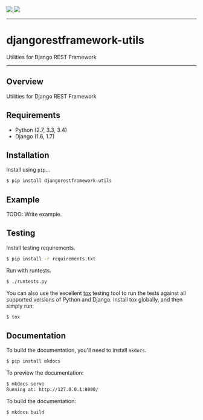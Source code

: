 <div class="badges">
    <a href="http://travis-ci.org/benzid-wael/djangorestframework-utils">
        <img src="https://travis-ci.org/benzid-wael/djangorestframework-utils.svg?branch=master">
    </a>
    <a href="https://pypi.python.org/pypi/djangorestframework-utils">
        <img src="https://img.shields.io/pypi/v/djangorestframework-utils.svg">
    </a>
</div>

---

# djangorestframework-utils

Utilities for Django REST Framework

---

## Overview

Utilities for Django REST Framework

## Requirements

* Python (2.7, 3.3, 3.4)
* Django (1.6, 1.7)

## Installation

Install using `pip`...

```bash
$ pip install djangorestframework-utils
```

## Example

TODO: Write example.

## Testing

Install testing requirements.

```bash
$ pip install -r requirements.txt
```

Run with runtests.

```bash
$ ./runtests.py
```

You can also use the excellent [tox](http://tox.readthedocs.org/en/latest/)
testing tool to run the tests against all supported versions of Python and Django.
Install tox globally, and then simply run:

```bash
$ tox
```

## Documentation

To build the documentation, you'll need to install `mkdocs`.

```bash
$ pip install mkdocs
```

To preview the documentation:

```bash
$ mkdocs serve
Running at: http://127.0.0.1:8000/
```

To build the documentation:

```bash
$ mkdocs build
```

